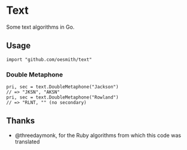# Text

Some text algorithms in Go.

## Usage

    import "github.com/oesmith/text"

### Double Metaphone

    pri, sec = text.DoubleMetaphone("Jackson")
    // => "JKSN", "AKSN"
    pri, sec = text.DoubleMetaphone("Rowland")
    // => "RLNT, "" (no secondary)

## Thanks

* @threedaymonk, for the Ruby algorithms from which this code was translated

